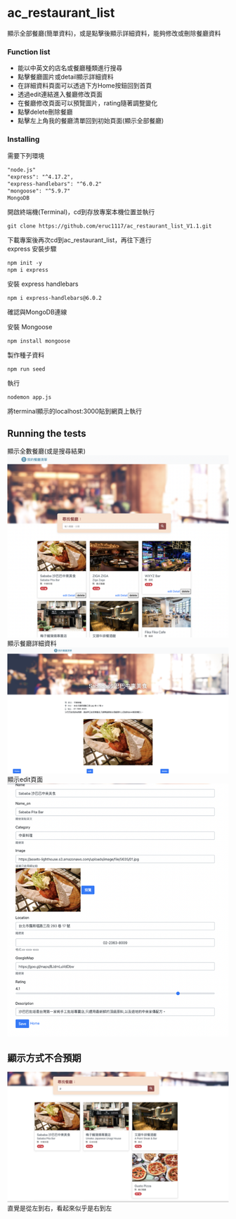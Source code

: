 # ac_restaurant_list
顯示全部餐廳(簡單資料)，或是點擊後顯示詳細資料，能夠修改或刪除餐廳資料



### Function list

- 能以中英文的店名或餐廳種類進行搜尋
- 點擊餐廳圖片或detail顯示詳細資料
- 在詳細資料頁面可以透過下方Home按鈕回到首頁
- 透過edit連結進入餐廳修改頁面
- 在餐廳修改頁面可以預覽圖片，rating隨著調整變化
- 點擊delete刪除餐廳
- 點擊左上角我的餐廳清單回到初始頁面(顯示全部餐廳)

### Installing

需要下列環境
```
"node.js"
"express": "^4.17.2",
"express-handlebars": "^6.0.2"
"mongoose": "^5.9.7"
MongoDB
```
開啟終端機(Terminal)，cd到存放專案本機位置並執行
```
git clone https://github.com/eruc1117/ac_restaurant_list_V1.1.git
```
下載專案後再次cd到ac_restaurant_list，再往下進行<br>
express 安裝步驟
```
npm init -y
npm i express
```
安裝 express handlebars
```
npm i express-handlebars@6.0.2 
```
確認與MongoDB連線

安裝 Mongoose
```
npm install mongoose
```

製作種子資料
```
npm run seed
```

執行
```
nodemon app.js
```
將terminal顯示的localhost:3000貼到網頁上執行

## Running the tests
顯示全數餐廳(或是搜尋結果)
![image](index.png)
顯示餐廳詳細資料
![image](show.png)
顯示edit頁面
![image](editPaage.png)

## 顯示方式不合預期
![image](wow.png)
直覺是從左到右，看起來似乎是右到左

